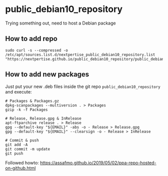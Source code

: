 # public_debian10_repository
Trying something out, need to host a Debian package

## How to add repo

```
sudo curl -s --compressed -o /etc/apt/sources.list.d/nextpertise_public_debian10_repository.list "https://nextpertise.github.io/public_debian10_repository/public_debian10_repository.list"
```

## How to add new packages
Just put your new .deb files inside the git repo `public_debian10_repository` and execute:

```
# Packages & Packages.gz
dpkg-scanpackages --multiversion . > Packages
gzip -k -f Packages

# Release, Release.gpg & InRelease
apt-ftparchive release . > Release
gpg --default-key "${EMAIL}" -abs -o - Release > Release.gpg
gpg --default-key "${EMAIL}" --clearsign -o - Release > InRelease

# Commit & push
git add -A
git commit -m update
git push
```

Followed howto: https://assafmo.github.io/2019/05/02/ppa-repo-hosted-on-github.html
